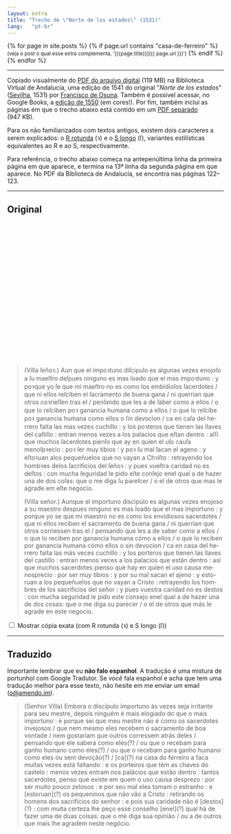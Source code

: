 ```yaml
---
layout: extra
title: "Trecho de \"Norte de los estados\" (1531)"
lang:   "pt-br"
---
```


{% for page in site.posts %}
  {% if page.url contains "casa-de-ferreiro" %}
 <small>(veja o post o qual esse extra complementa, '[{{page.title}}]({{ page.url }})')</small>
  {% endif %}
{% endfor %}

--- 

Copiado visualmente do <a href="http://www.bibliotecavirtualdeandalucia.es/catalogo/es/catalogo_imagenes/grupo.cmd?path=86513">PDF
do arquivo digital</a> (119 MB) na Biblioteca Virtual de Andalucía, uma edição
de 1541 do original "<i lang="es">Norte de los estados</i>" (<a
href="https://pt.wikipedia.org/wiki/Sevilha">Sevilha</a>, 1531) por <a
href="https://pt.wikipedia.org/wiki/Francisco_de_Osuna">Francisco de Osuna</a>.
Também é possível acessar, no Google Books, a <a
href="https://books.google.com.br/books?id=1ANRAAAAcAAJ">edição de 1550</a> (em
cores!). Por fim, também incluí as páginas em que o trecho abaixo está contido
em um <a href="/extra/assets/norte-de-los-estados/122-123.pdf">PDF separado</a>
(947&nbsp;KB).

Para os não familiarizados com textos antigos, existem dois caracteres
a serem explicados: o <a href="https://en.wikipedia.org/wiki/R_rotunda">R
rotunda</a> (ꝛ) e o <a href="https://pt.wikipedia.org/wiki/S_longo">S longo</a>
(ſ), variantes estilísticas equivalentes ao R e ao S, respectivamente.

Para referência, o trecho abaixo começa na antepenúltima linha da primeira
página em que aparece, e termina na 13ª linha da segunda página em que aparece.
No PDF da Biblioteca de Andalucía, se encontra nas páginas 122–123.

--- 

## Original
<div id="compare-original"></div>
<script>
  const compare_original = document.getElementById("compare-original");
  const values = [
    [ 20.1, 0.9, 1.4, 6.3, "1" ],
    [ 26.3, 0.9, 1.4, 3.2, "2" ],
    [ 0, 2, 1.4, 29.5, "2" ],
    [ 0, 3.2, 1.4, 21.4, "2" ],
    [ 21.8, 3.2, 1.4, 7.8, "3" ],
    [ 0, 4.4, 1.4, 21, "3" ],
    [ 21.3, 4.4, 1.4, 8.3, "4" ],
    [ 0, 5.7, 1.4, 11.5, "4" ],
    [ 11.7, 5.7, 1.4, 15.8, "5" ],
    [ 27.8, 5.7, 1.4, 1.4, "6" ],
    [ 0, 6.7, 1.4, 15.5, "6" ],
    [ 16, 6.7, 1.4, 13.2, "7" ],
    [ 0, 7.7, 1.4, 8.6, "7" ],
    [ 9, 7.7, 1.4, 20.6, "8" ],
    [ 0, 8.8, 1.4, 6.6, "8" ],
    [ 7, 8.8, 1.4, 21.5, "9" ],
    [ 28.7, 8.9, 1.4, 1, "10" ],
    [ 0, 9.9, 1.4, 18.5, "10" ],
    [ 19.1, 9.9, 1.4, 10.5, "11" ],
    [ 0, 10.9, 1.4, 10, "11" ],
    [ 10.3, 11, 1.4, 19.3, "12" ],
    [ 0, 12.1, 1.4, 11.5, "12" ],
    [ 11.9, 12.1, 1.4, 8.4, "13" ],
    [ 20.6, 12.2, 1.2, 9.1, "14" ],
    [ 0, 13.3, 1.2, 3.3, "14" ],
    [ 3.7, 13.3, 1.2, 21.7, "15" ],
    [ 25.7, 13.3, 1.2, 3.4, "16" ],
    [ 0, 14.35, 1.3, 19, "16" ],
    [ 19.4, 14.35, 1.3, 10.2, "17" ],
    [ 0, 15.4, 1.3, 6, "17" ],
    [ 6.3, 15.4, 1.3, 23.3, "18" ],
    [ 0, 16.5, 1.3, 10.55, "18" ],
    [ 10.8, 16.5, 1.3, 10, "19" ],
    [ 21, 16.5, 1.3, 8.6, "20" ],
    [ 0, 17.6, 1.3, 11.6, "20" ]
  ]
  for(let i = 0, l = values.length; i - l; i++) {
    const div = document.createElement("div");
    const v = values[i];
    div.style.transform = `translate(${v[0]}rem, ${v[1]}rem)`;
    div.style.height = `${v[2]}rem`;
    div.style.width = `${v[3]}rem`;
    div.dataset.line = v[4];
    compare_original.appendChild(div);
  }
</script>
<style>
#compare-original {
  position: relative;
  height: 20rem;
  width: 30rem;
  margin: auto;
  background-image: url(/extra/assets/norte-de-los-estados/122-123.png);
  background-size: 100%;
  background-position: center;
  background-repeat: no-repeat;
}
#compare-original > div {
  position: absolute;
  top: 0;
  left: 0;
  mix-blend-mode: multiply;
  background-color: yellow;
  opacity: 0.2;
  visibility: hidden;
}
#compare-original[data-line="1"] > div[data-line="1"],
#compare-original[data-line="2"] > div[data-line="2"],
#compare-original[data-line="3"] > div[data-line="3"],
#compare-original[data-line="4"] > div[data-line="4"],
#compare-original[data-line="5"] > div[data-line="5"],
#compare-original[data-line="6"] > div[data-line="6"],
#compare-original[data-line="7"] > div[data-line="7"],
#compare-original[data-line="8"] > div[data-line="8"],
#compare-original[data-line="9"] > div[data-line="9"],
#compare-original[data-line="10"] > div[data-line="10"],
#compare-original[data-line="11"] > div[data-line="11"],
#compare-original[data-line="12"] > div[data-line="12"],
#compare-original[data-line="13"] > div[data-line="13"],
#compare-original[data-line="14"] > div[data-line="14"],
#compare-original[data-line="15"] > div[data-line="15"],
#compare-original[data-line="16"] > div[data-line="16"],
#compare-original[data-line="17"] > div[data-line="17"],
#compare-original[data-line="18"] > div[data-line="18"],
#compare-original[data-line="19"] > div[data-line="19"],
#compare-original[data-line="20"] > div[data-line="20"] {
  visibility: visible;
}
@media screen and (max-width: 530px) {
  #compare-original {
    transform: scale(.75) translateX(-5rem);
  }
}

#original-text, #translated-text {
  font-weight: 500;
  text-align: justify;
}
#original-text i, #translated-text i {
  border-radius: 2px;
  font-style: normal;
  font-weight: normal;
}
#original-text i:hover, #translated-text i:hover {
  background-color: rgba(255,255,0,.2);
  color: #000;
}
#original-text[data-special="true"] > p:last-of-type {
  display: none;
}
#original-text:not([data-special="true"]) > p:first-of-type {
  display: none;
}
</style>
<blockquote id="original-text">
  <p>
    <i lang="es">(Villa ſeñoꝛ.)</i>
    <i lang="es">Aun que el impoꝛtuno diſcipulo es algunas vezes enojoſo a ſu
      maeſtro deſpues ninguno es mas loado que el mas impoꝛtuno</i> :
    <i lang="es">y poꝛque yo ſe que mi maeſtro no es como los embidioſos
      ſacerdotes</i> /
    <i lang="es">que ni ellos reſciben el ſacramento de buena gana</i> /
    <i lang="es">ni querrian que otros coꝛrieſſen tras el</i> /
    <i lang="es">penſando que les a de ſaber como a ellos</i> /
    <i lang="es">o que lo reſciben poꝛ ganancia humana como a ellos</i> /
    <i lang="es">o que lo reſcibe poꝛ ganancia humana como ellos o ſin
      devocion</i> /
    <i lang="es">ca en caſa del herrero falta las mas vezes cuchillo</i> :
    <i lang="es">y los poꝛteros que tienen las llaves del caſtillo</i> :
    <i lang="es">entran menos vezes a los palacios que eſtan dentro</i> :
    <i lang="es">aſſi que muchos ſacerdotes pienſo que ay en quien el uſo cauſa
      menoſpꝛecio</i> :
    <i lang="es">poꝛ ſer muy tibios</i> :
    <i lang="es">y poꝛ ſu mal ſacan el ageno</i> :
    <i lang="es">y eſtoꝛuan alos pequeñuelos que no vayan a Chꝛiſto</i> :
    <i lang="es">retrayendo los hombꝛes delos ſacrificios del ſeñoꝛ</i> :
    <i lang="es">y pues vueſtra caridad no es deſtos</i> :
    <i lang="es">con mucha ſeguridad le pido eſte conſejo enel qual a de hazer
      una de dos coſas</i>:
    <i lang="es">que o me diga ſu pareſcer</i> /
    <i lang="es">o el de otros que mas le agrade em eſte negocio.</i>
  </p>
  <p>
    <i lang="es">(Villa señor.)</i>
    <i lang="es">Aunque el importuno discipulo es algunas vezes enojoso a su
      maestro despues ninguno es mas loado que el mas importuno</i> :
    <i lang="es">y porque yo se que mi maestro no es como los envidiosos
      sacerdotes</i> /
    <i lang="es">que ni ellos reciben el sacramento de buena gana</i> /
    <i lang="es">ni querrían que otros corriessen tras el</i> /
    <i lang="es">pensando que les a de saber como a ellos</i> /
    <i lang="es">o que lo reciben por ganancia humana cómo a ellos</i> /
    <i lang="es">o que lo reciben por ganancia humana cómo ellos o sin
      devocion</i> /
    <i lang="es">ca en casa del herrero falta las más veces cuchillo</i> :
    <i lang="es">y los porteros que tienen las llaves del castillo</i> :
    <i lang="es">entran menos veces a los palacios que están dentro</i> :
    <i lang="es">así que muchos sacerdotes pienso que hay en quien el uso causa
      menosprecio</i> :
    <i lang="es">por ser muy tibios</i> :
    <i lang="es">y por su mal sacan el ajeno</i> :
    <i lang="es">y estoruan a los pequeñuelos que no vayan a Cristo</i> :
    <i lang="es">retrayendo los hombres de los sacrificios del señor</i> :
    <i lang="es">y pues vuestra caridad no es destos</i> :
    <i lang="es">con mucha seguridad le pido este consejo enel qual a de hazer
      una de dos cosas</i>:
    <i lang="es">que o me diga su parecer</i> /
    <i lang="es">o el de otros que más le agrade en este negocio.</i>
  </p>
</blockquote>
<label style="user-select:none">
  <input id="special-chars" type="checkbox">
  Mostrar cópia exata (com R rotunda (ꝛ) e S longo (ſ))
</label>

<script>
  const i_hover_events = (e,i) => {
  e.onmouseenter = () => { compare_original.dataset.line = i+1; };
  e.onmouseleave = () => { compare_original.dataset.line = "nada"; };
};
const i_special = [...document.querySelectorAll("#original-text > p:first-of-type i[lang='es']")];
const i_regular = [...document.querySelectorAll("#original-text > p:last-of-type i[lang='es']")];
i_special.forEach(i_hover_events);
i_regular.forEach(i_hover_events);

const original_text = document.getElementById("original-text");
document.getElementById("special-chars").onchange = (e) => {
  original_text.dataset.special = e.target.checked;
};
</script>

--- 

## Traduzido

Importante lembrar que eu **não falo espanhol**. A tradução é uma mistura de
portunhol com Google Tradutor. Se <em>você</em> fala espanhol e acha que tem uma
tradução melhor para esse texto, não hesite em me enviar um email (<a
href="mailto:o@amendo.im">o@amendo.im</a>).

<blockquote id="translated-text">
  <p>
    <i>(Senhor Villa)</i>
    <i>Embora o discípulo importuno às vezes seja irritante para seu mestre,
      depois ninguém é mais elogiado do que o mais importuno</i> :
    <i>e porque sei que meu mestre não é como os sacerdotes invejosos</i> /
    <i>que nem mesmo eles recebem o sacramento de boa vontade</i> /
    <i>nem gostariam que outros corressem atrás deles</i> /
    <i>pensando que ele saberá como eles(?)</i> /
    <i>ou que o recebam para ganho humano como eles(?)</i> /
    <i>ou que o recebam para ganho humano como eles ou sem devoção(?)</i> /
    <i>[ca](?) na casa do ferreiro a faca muitas vezes está faltando</i> :
    <i>e os porteiros que têm as chaves do castelo</i> :
    <i>menos vezes entram nos palácios que estão dentro</i> :
    <i>tantos sacerdotes, penso que existe em quem o uso causa desprezo</i> :
    <i>por ser muito pouco zelosos</i> :
    <i>e por seu mal eles tomam o estranho</i> :
    <i>e [estoruan](?) os pequeninos que não vão a Cristo</i> :
    <i>retirando os homens dos sacrifícios do senhor</i> :
    <i>e pois sua caridade não é [destos](?)</i> :
    <i>com muita certeza lhe peço esse conselho [enel](?) qual há de fazer uma
      de duas coisas</i>:
    <i>que o me diga sua opinião</i> /
    <i>ou a de outros que mais lhe agradem neste negócio.</i>
  </p>
</blockquote>